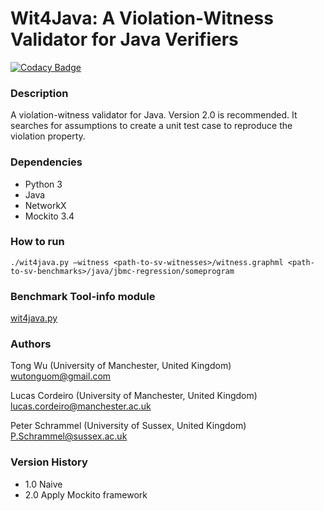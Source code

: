 # Wit4Java: A Violation-Witness Validator for Java Verifiers

[![Codacy Badge](https://api.codacy.com/project/badge/Grade/b323457df8ce48c78da9e9c52d61288c)](https://app.codacy.com/gh/wit4java/wit4java?utm_source=github.com&utm_medium=referral&utm_content=wit4java/wit4java&utm_campaign=Badge_Grade_Settings)



### Description

A violation-witness validator for Java. Version 2.0 is recommended. It searches for assumptions to create a unit test case to reproduce the violation property. 

### Dependencies

- Python 3
- Java
- NetworkX
- Mockito 3.4

### How to run
```
./wit4java.py –witness <path-to-sv-witnesses>/witness.graphml <path-to-sv-benchmarks>/java/jbmc-regression/someprogram
```

### Benchmark Tool-info module

[wit4java.py](https://github.com/sosy-lab/benchexec/blob/main/benchexec/tools/wit4java.py)

### Authors
Tong Wu (University of Manchester, United Kingdom) wutonguom@gmail.com

Lucas Cordeiro (University of Manchester, United Kingdom) lucas.cordeiro@manchester.ac.uk

Peter Schrammel (University of Sussex, United Kingdom) P.Schrammel@sussex.ac.uk

### Version History
- 1.0
Naive
- 2.0
Apply Mockito framework
